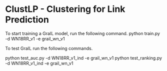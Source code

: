# ClustLP - Clustering for Link Prediction

To start training a GraIL model, run the following command. python train.py -d WN18RR_v1 -e grail_wn_v1

To test GraIL run the following commands.

python test_auc.py -d WN18RR_v1_ind -e grail_wn_v1
python test_ranking.py -d WN18RR_v1_ind -e grail_wn_v1
